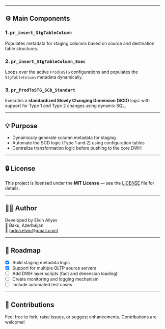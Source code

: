
---

## ⚙️ Main Components

### 1. `pr_insert_StgTableColumn`
Populates metadata for staging columns based on source and destination table structures.

### 2. `pr_insert_StgTableColumn_Exec`
Loops over the active `ProdToSTG` configurations and populates the `StgTableColumn` metadata dynamically.

### 3. `pr_ProdToSTG_SCD_Standart`
Executes a **standardized Slowly Changing Dimension (SCD)** logic with support for Type 1 and Type 2 changes using dynamic SQL.

---

## 💡 Purpose

- Dynamically generate column metadata for staging
- Automate the SCD logic (Type 1 and 2) using configuration tables
- Centralize transformation logic before pushing to the core DWH

---

## 🔒 License

This project is licensed under the **MIT License** — see the [LICENSE](./LICENSE) file for details.

---

## 🧑‍💻 Author

Developed by Elvin Aliyev  
📍 Baku, Azerbaijan  
📧 [adna.elvin@gmail.com]

---

## 🚧 Roadmap

- [x] Build staging metadata logic
- [x] Support for multiple OLTP source servers
- [ ] Add DWH layer scripts (fact and dimension loading)
- [ ] Create monitoring and logging mechanism
- [ ] Include automated test cases

---

## 🤝 Contributions

Feel free to fork, raise issues, or suggest enhancements. Contributions are welcome!

